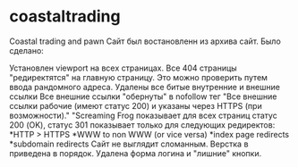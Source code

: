 # coastaltrading
Coastal trading and pawn
Сайт был востановленн из архива сайт. Было сделано:

Установлен viewport на всеx страницax.
Все 404 страницы "редиректятся" на главную страницу. Это можно проверить путем ввода рандомного адреса.
Удалены все битые внутренние и внешние ссылки
Все внешние ссылки "обернуты" в nofollow тег
"Все внешние ссылки рабочие (имеют статус 200) и указаны через HTTPS 
(при возможности)."
"Screaming Frog показывает для всех страниц статус 200 (OK),
статус 301 показывает только для следующих редиректов:
    *HTTP > HTTPS
    *WWW to non WWW (or vice versa)
    *index page redirects
    *subdomain redirects
Сайт не выглядит сломанным. Верстка в приведена в порядок.
Удалена форма логина и "лишние" кнопки.
